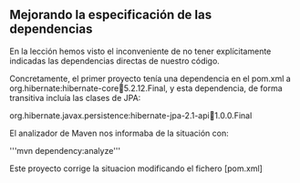 ## Mejorando la especificación de las dependencias

En la lección hemos visto el inconveniente de no tener explícitamente indicadas las dependencias
directas de nuestro código.

Concretamente, el primer proyecto tenía una dependencia en el pom.xml a org.hibernate:hibernate-core:jar:5.2.12.Final, y esta dependencia, de forma transitiva incluía las clases de JPA:

org.hibernate.javax.persistence:hibernate-jpa-2.1-api:jar:1.0.0.Final

El analizador de Maven nos informaba de la situación con:

'''mvn dependency:analyze'''

Este proyecto corrige la situacion modificando el fichero [pom.xml]